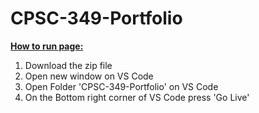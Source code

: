 # CPSC-349-Portfolio

**<u>How to run page:</u>**
1. Download the zip file
2. Open new window on VS Code
3. Open Folder 'CPSC-349-Portfolio' on VS Code
4. On the Bottom right corner of VS Code press 'Go Live' 
